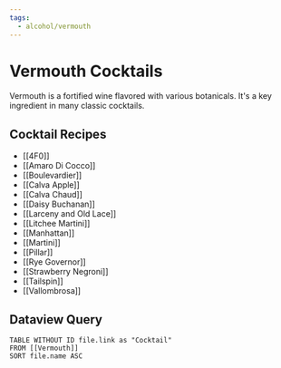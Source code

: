 ```yaml
---
tags:
  - alcohol/vermouth
---
```


# Vermouth Cocktails

Vermouth is a fortified wine flavored with various botanicals. It's a key ingredient in many classic cocktails.

## Cocktail Recipes

- [[4F0]]
- [[Amaro Di Cocco]]
- [[Boulevardier]]
- [[Calva Apple]]
- [[Calva Chaud]]
- [[Daisy Buchanan]]
- [[Larceny and Old Lace]]
- [[Litchee Martini]]
- [[Manhattan]]
- [[Martini]]
- [[Pillar]]
- [[Rye Governor]]
- [[Strawberry Negroni]]
- [[Tailspin]]
- [[Vallombrosa]]

## Dataview Query

```dataview
TABLE WITHOUT ID file.link as "Cocktail"
FROM [[Vermouth]]
SORT file.name ASC
```
